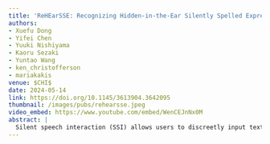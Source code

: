 ```yaml
---
title: 'ReHEarSSE: Recognizing Hidden-in-the-Ear Silently Spelled Expressions'
authors: 
- Xuefu Dong
- Yifei Chen
- Yuuki Nishiyama
- Kaoru Sezaki
- Yuntao Wang
- ken_christofferson
- mariakakis
venue: $CHI$
date: 2024-05-14
link: https://doi.org/10.1145/3613904.3642095
thumbnail: /images/pubs/rehearsse.jpeg
video_embed: https://www.youtube.com/embed/WenCEJnNx0M
abstract: |
  Silent speech interaction (SSI) allows users to discreetly input text without using their hands. Existing wearable SSI systems typically require custom devices and are limited to a small lexicon, limiting their utility to a small set of command words. This work proposes ReHEarSSE, an earbud-based ultrasonic SSI system capable of generalizing to words that do not appear in its training dataset, providing support for nearly an entire dictionary’s worth of words. As a user silently spells words, ReHEarSSE uses autoregressive features to identify subtle changes in ear canal shape. ReHEarSSE infers words using a deep learning model trained to optimize connectionist temporal classification (CTC) loss with an intermediate embedding that accounts for different letters and transitions between them. We find that ReHEarSSE recognizes 100 unseen words with an accuracy of 89.3%.
---
```

